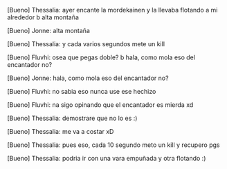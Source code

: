 [Bueno] Thessalia: ayer encante la mordekainen y la llevaba flotando a mi alrededor
b alta montaña
                                                                                                                                                                             
[Bueno] Jonne: alta montaña
>                                                                                                                                                                            
[Bueno] Thessalia: y cada varios segundos mete un kill
                                                                                                                                                                             
[Bueno] Fluvhi: osea que pegas doble?
b hala, como mola eso del encantador no?
                                                                                                                                                                             
[Bueno] Jonne: hala, como mola eso del encantador no?
>                                                                                                                                                                            
[Bueno] Fluvhi: no sabia eso nunca use ese hechizo
                                                                                                                                                                             
[Bueno] Fluvhi: na sigo opinando que el encantador es mierda xd
                                                                                                                                                                             
[Bueno] Thessalia: demostrare que no lo es :)
                                                                                                                                                                             
[Bueno] Thessalia: me va a costar xD

[Bueno] Thessalia: pues eso, cada 10 segundo meto un kill y recupero pgs
                                                                                                                                                                             
[Bueno] Thessalia: podria ir con una vara empuñada y otra flotando :)